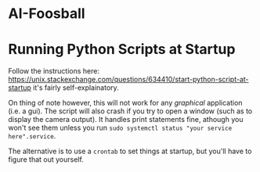 # AI-Foosball

# Running Python Scripts at Startup
Follow the instructions here: <https://unix.stackexchange.com/questions/634410/start-python-script-at-startup> it's fairly self-explainatory. 

On thing of note however, this will not work for any *graphical* application (i.e. a gui). The script will also crash if you try to open a window (such as to display the camera output). It handles print statements fine, athough you won't see them unless you run `sudo systemctl status "your service here".service`.

The alternative is to use a `crontab` to set things at startup, but you'll have to figure that out yourself.